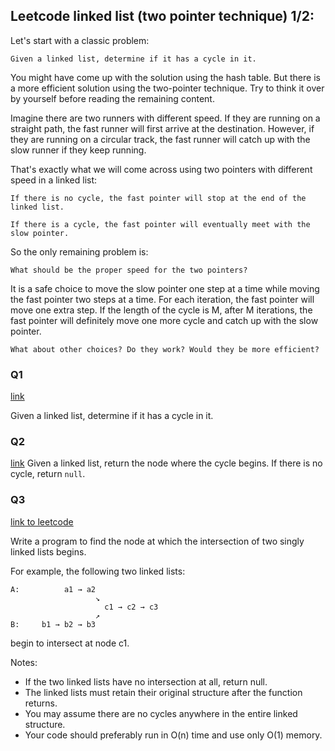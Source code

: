 ## Leetcode linked list (two pointer technique) 1/2:
Let's start with a classic problem:

```Given a linked list, determine if it has a cycle in it.```

You might have come up with the solution using the hash table. But there is a more efficient solution using the two-pointer technique. Try to think it over by yourself before reading the remaining content.

Imagine there are two runners with different speed. If they are running on a straight path, the fast runner will first arrive at the destination. However, if they are running on a circular track, the fast runner will catch up with the slow runner if they keep running.

That's exactly what we will come across using two pointers with different speed in a linked list:

```If there is no cycle, the fast pointer will stop at the end of the linked list.```

```If there is a cycle, the fast pointer will eventually meet with the slow pointer.```

So the only remaining problem is:

```What should be the proper speed for the two pointers?```

It is a safe choice to move the slow pointer one step at a time while moving the fast pointer two steps at a time. For each iteration, the fast pointer will move one extra step. If the length of the cycle is M, after M iterations, the fast pointer will definitely move one more cycle and catch up with the slow pointer.

```What about other choices? Do they work? Would they be more efficient?```

### Q1
[link](https://leetcode.com/problems/linked-list-cycle/)

Given a linked list, determine if it has a cycle in it.

### Q2
[link](https://leetcode.com/problems/linked-list-cycle-ii/)
Given a linked list, return the node where the cycle begins. If there is no cycle, return `null`.

### Q3

[link to leetcode](https://leetcode.com/problems/intersection-of-two-linked-lists/)

Write a program to find the node at which the intersection of two singly linked lists begins.


For example, the following two linked lists:
```
A:          a1 → a2
                   ↘
                     c1 → c2 → c3
                   ↗            
B:     b1 → b2 → b3
```

begin to intersect at node c1.


Notes:

- If the two linked lists have no intersection at all, return null.
- The linked lists must retain their original structure after the function returns.
- You may assume there are no cycles anywhere in the entire linked structure.
- Your code should preferably run in O(n) time and use only O(1) memory.
